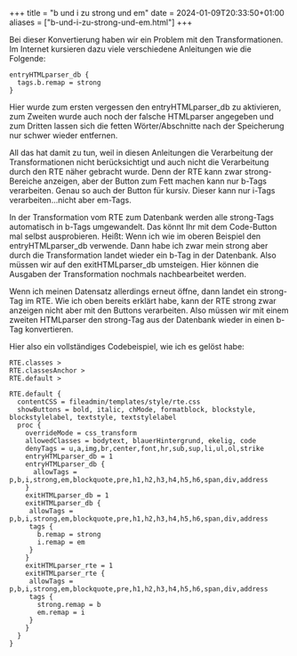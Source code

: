 +++
title = "b und i zu strong und em"
date = 2024-01-09T20:33:50+01:00
aliases = ["b-und-i-zu-strong-und-em.html"]
+++

Bei dieser Konvertierung haben wir ein Problem mit den Transformationen. Im Internet kursieren dazu viele verschiedene Anleitungen wie die Folgende:

```typo3_typoscript
entryHTMLparser_db {
  tags.b.remap = strong
}
```

Hier wurde zum ersten vergessen den entryHTMLparser_db zu aktivieren, zum Zweiten wurde auch noch der falsche HTMLparser angegeben und zum Dritten lassen sich die fetten Wörter/Abschnitte nach der Speicherung nur schwer wieder entfernen.

All das hat damit zu tun, weil in diesen Anleitungen die Verarbeitung der Transformationen nicht berücksichtigt und auch nicht die Verarbeitung durch den RTE näher gebracht wurde. Denn der RTE kann zwar strong-Bereiche anzeigen, aber der Button zum Fett machen kann nur b-Tags verarbeiten. Genau so auch der Button für kursiv. Dieser kann nur i-Tags verarbeiten...nicht aber em-Tags.

In der Transformation vom RTE zum Datenbank werden alle strong-Tags automatisch in b-Tags umgewandelt. Das könnt Ihr mit dem Code-Button mal selbst ausprobieren. Heißt: Wenn ich wie im oberen Beispiel den entryHTMLparser_db verwende. Dann habe ich zwar mein strong aber durch die Transformation landet wieder ein b-Tag in der Datenbank. Also müssen wir auf den exitHTMLparser_db umsteigen. Hier können die Ausgaben der Transformation nochmals nachbearbeitet werden.

Wenn ich meinen Datensatz allerdings erneut öffne, dann landet ein strong-Tag im RTE. Wie ich oben bereits erklärt habe, kann der RTE strong zwar anzeigen nicht aber mit den Buttons verarbeiten. Also müssen wir mit einem zweiten HTMLparser den strong-Tag aus der Datenbank wieder in einen b-Tag konvertieren.

Hier also ein vollständiges Codebeispiel, wie ich es gelöst habe:

```typo3_typoscript
RTE.classes >
RTE.classesAnchor >
RTE.default >

RTE.default {
  contentCSS = fileadmin/templates/style/rte.css
  showButtons = bold, italic, chMode, formatblock, blockstyle, blockstylelabel, textstyle, textstylelabel
  proc {
    overrideMode = css_transform
    allowedClasses = bodytext, blauerHintergrund, ekelig, code
    denyTags = u,a,img,br,center,font,hr,sub,sup,li,ul,ol,strike
    entryHTMLparser_db = 1
    entryHTMLparser_db {
      allowTags = p,b,i,strong,em,blockquote,pre,h1,h2,h3,h4,h5,h6,span,div,address
    }
    exitHTMLparser_db = 1
    exitHTMLparser_db {
     allowTags = p,b,i,strong,em,blockquote,pre,h1,h2,h3,h4,h5,h6,span,div,address
     tags {
       b.remap = strong
       i.remap = em
     }
    }
    exitHTMLparser_rte = 1
    exitHTMLparser_rte {
     allowTags = p,b,i,strong,em,blockquote,pre,h1,h2,h3,h4,h5,h6,span,div,address
     tags {
       strong.remap = b
       em.remap = i
     }
    }
  }
}
```

